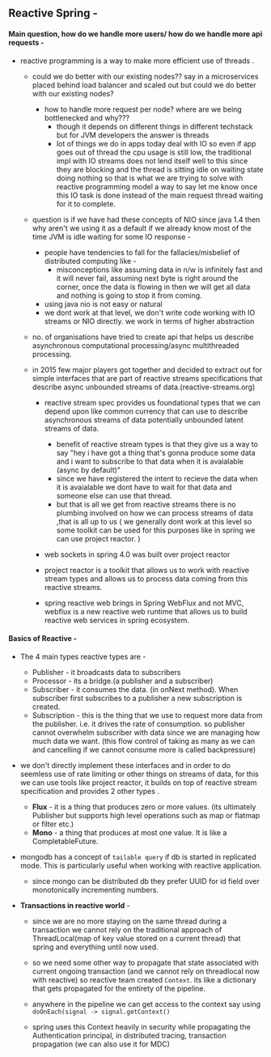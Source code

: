 ## Reactive Spring - 

#### Main question, how do we handle more users/ how do we handle more api requests - 
  - reactive programming is a way to make more efficient use of threads .
	
	* could we do better with our existing nodes?? say in a microservices placed behind load balancer and scaled out but could we do better with our existing nodes?
		* how to handle more request per node? where are we being bottlenecked and why???
			* though it depends on different things in different techstack but for JVM developers the answer is threads
			* lot of things we do in apps today deal with IO so even if app goes out of thread the cpu usage is still low, the traditional impl with IO streams does not lend itself well
			to this since they are blocking and the thread is sitting idle on waiting state doing nothing so that is what we are trying to solve with reactive programming model
			a way to say let me know once this IO task is done instead of the main request thread waiting for it to complete.
	
	* question is if we have had these concepts of NIO since java 1.4 then why aren't we using it as a default if we already know most of the time JVM is idle waiting for some IO response - 
		* people have tendencies to fall for the fallacies/misbelief of distributed computing like - 
			- misconceptions like assuming data in n/w is infinitely fast and it will never fail, assuming next byte is right around the corner, once the data is flowing in then we will get all data and nothing is going to stop it from coming.
		* using java nio is not easy or natural
		* we dont work at that level, we don't write code working with IO streams or NIO directly. we work in terms of higher abstraction
	
	* no. of organisations have tried to create api that helps us describe asynchronous computational processing/async multithreaded processing.
	* in 2015 few major players got together and decided to extract out for simple interfaces that are part of reactive streams specifications that describe
	async unbounded streams of data.(reactive-streams.org)
		* reactive stream spec provides us foundational types that we can depend upon like common currency that can use to describe asynchronous streams of data
		potentially unbounded latent streams of data.
			* benefit of reactive stream types is that they give us a way to say "hey i have got a thing that's gonna produce some data and i want to subscribe to
			that data when it is avaialable (async by default)"
			* since we have registered the intent to recieve the data when it is avaialable we dont have to wait for that data and someone else can use that thread.
			* but that is all we get from reactive streams there is no plumbing involved on how we can process streams of data ,that is all up to us ( we generally
			dont work at this level so some toolkit can be used for this purposes like in spring we can use project reactor. )
		
		* web sockets in spring 4.0 was built over project reactor
		* project reactor is a toolkit that allows us to work with reactive stream types and allows us to process data coming from this reactive streams.
		* spring reactive web brings in Spring WebFlux and not MVC, webflux is a new reactive web runtime that allows us to build reactive web services in spring ecosystem.
		
#### Basics of Reactive -  
  * The 4 main types reactive types are - 
    - Publisher - it broadcasts data to subscribers 
    - Processor - its a bridge.(a publisher and a subscriber)
    - Subscriber - it consumes the data. (in onNext method). When subscriber first subscribes to a publisher a new subscription is created. 
    - Subscription - this is the thing that we use to request more data from the publisher. i.e. it drives the rate of consumption. so publisher cannot overwhelm 
    subscriber with data since we are managing how much data we want. (this flow control of taking as many as we can and cancelling if we cannot consume more is called backpressure)
    
  * we don't directly implement these interfaces and in order to do seemless use of rate limiting or other things on streams of data, for this we can use tools like project reactor,
  it builds on top of reactive stream specification and provides 2 other types .
    * **Flux** - it is a thing that produces zero or more values. (its ultimately Publisher but supports high level operations such 
    as map or flatmap or filter etc.)
    * **Mono** - a thing that produces at most one value. It is like a CompletableFuture.
    
  * mongodb has a concept of `tailable query` if db is started in replicated mode. This is particularly useful when working with reactive application.
    *  since mongo can be distributed db they prefer UUID for id field over monotonically incrementing numbers.
    
    
  * **Transactions in reactive world** - 
    * since we are no more staying on the same thread during a transaction we cannot rely on the traditional approach of 
    ThreadLocal(map of key value stored on a current thread) that spring and everything until now used.
    
    * so we need some other way to propagate that state associated with  current ongoing transaction (and we cannot rely on threadlocal now with reactive)
    so reactive team created `Context`. its like a dictionary that gets propagated for the entirety of the pipeline.
    *  anywhere in the pipeline we can get access to the context say using `doOnEach(signal -> signal.getContext()`
    * spring uses this Context heavily in security while propagating the Authentication principal, in distributed tracing,
    transaction propagation (we can also use it for MDC)
    